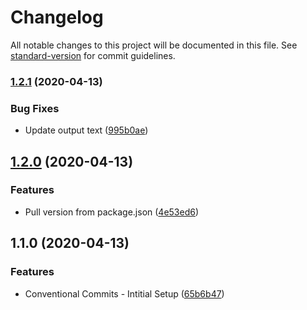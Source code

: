 # Changelog

All notable changes to this project will be documented in this file. See [standard-version](https://github.com/conventional-changelog/standard-version) for commit guidelines.

### [1.2.1](https://github.com/andyfarmerTUISHG/akf-conventional-commits/compare/v1.2.0...v1.2.1) (2020-04-13)


### Bug Fixes

* Update output text ([995b0ae](https://github.com/andyfarmerTUISHG/akf-conventional-commits/commit/995b0aede6a05368cd805a67f07010b04e2ecb9b))

## [1.2.0](https://github.com/andyfarmerTUISHG/akf-conventional-commits/compare/v1.1.0...v1.2.0) (2020-04-13)


### Features

* Pull version from package.json ([4e53ed6](https://github.com/andyfarmerTUISHG/akf-conventional-commits/commit/4e53ed67a6442aa38bc197b36d9c2b8e987fc268))

## 1.1.0 (2020-04-13)


### Features

* Conventional Commits - Intitial Setup ([65b6b47](https://github.com/andyfarmerTUISHG/akf-conventional-commits/commit/65b6b47eac18cfe88ffe3aa100eeca86c144fd30))
